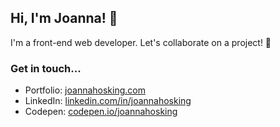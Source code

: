 ## Hi, I'm Joanna! 👋
I'm a front-end web developer. Let's collaborate on a project! 👯

### Get in touch...
* Portfolio: [joannahosking.com](https://joannahosking.com/)
* LinkedIn: [linkedin.com/in/joannahosking](https://www.linkedin.com/in/joannahosking/)
* Codepen: [codepen.io/joannahosking](https://codepen.io/joannahosking)
